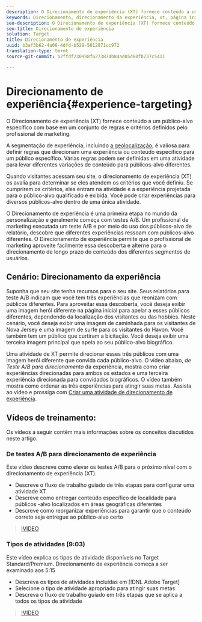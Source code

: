 ```yaml
---
description: O Direcionamento de experiência (XT) fornece conteúdo a um público-alvo específico com base em um conjunto de regras e critérios definidos pelo profissional de marketing.
keywords: Direcionamento, direcionamento da experiência, xt, página inicial, campanha de página de aterrissagem
seo-description: O Direcionamento de experiência (XT) fornece conteúdo a um público-alvo específico com base em um conjunto de regras e critérios definidos pelo profissional de marketing.
seo-title: Direcionamento de experiência
solution: Target
title: Direcionamento de experiência
uuid: b3af3b62-4a08-4dfd-b529-5012871cc972
translation-type: tm+mt
source-git-commit: b2ffdf230998f6273874b84ad05d60fb737c5411

---
```



# Direcionamento de experiência{#experience-targeting}

O Direcionamento de experiência (XT) fornece conteúdo a um público-alvo específico com base em um conjunto de regras e critérios definidos pelo profissional de marketing.

A segmentação de experiência, incluindo [a geolocalização](/help/c-target/c-audiences/c-target-rules/geo.md), é valiosa para definir regras que direcionam uma experiência ou conteúdo específico para um público específico. Várias regras podem ser definidas em uma atividade para levar diferentes variações de conteúdo para públicos-alvo diferentes.

Quando visitantes acessam seu site, o direcionamento de experiência (XT) os avalia para determinar se eles atendem os critérios que você definiu. Se cumprirem os critérios, eles entram na atividade e a experiência projetada para o público-alvo qualificado é exibida. Você pode criar experiências para diversos públicos-alvo dentro de uma única atividade.

O Direcionamento de experiência é uma primeira etapa no mundo da personalização e geralmente começa com testes A/B. Um profissional de marketing executada um teste A/B e por meio do uso dos públicos-alvo de relatório, descobre que diferentes experiências ressoam com públicos-alvo diferentes. O Direcionamento de experiência permite que o profissional de marketing aproveite facilmente essa descoberta e alterne para o direcionamento de longo prazo do conteúdo dos diferentes segmentos de usuários.

## Cenário: Direcionamento da experiência

Suponha que seu site tenha recursos para o seu site. Seus relatórios para teste A/B indicam que você tem três experiências que reonizam com públicos diferentes. Para aproveitar essa descoberta, você deseja exibir uma imagem herói diferente na página inicial para apelar a esses públicos diferentes, dependendo da localização dos visitantes ou das hobbies. Neste cenário, você deseja exibir uma imagem de caminhada para os visitantes de Nova Jersey e uma imagem de surfe para os visitantes do Havon. Você também tem um público que curtiram a bicitação. Você deseja exibir uma terceira imagem principal que apela ao seu público-alvo biográfico.

Uma atividade de XT permite direcionar esses três públicos com uma imagem herói diferente que convida cada público-alvo. O vídeo abaixo, *de Teste A/B para direcionamento* da experiência, mostra como criar experiências direcionadas para ambos os estados e uma terceira experiência direcionada para convidados biográficos. O vídeo também mostra como ordenar as três experiências para atingir suas metas. Assista ao vídeo e prossiga com [Criar uma atividade de direcionamento de experiência](/help/c-activities/t-experience-target/t-xt-create/xt-create.md).

## Vídeos de treinamento:

Os vídeos a seguir contêm mais informações sobre os conceitos discutidos neste artigo.

### De testes A/B para direcionamento de experiência

Este vídeo descreve como elevar os testes A/B para o próximo nível com o direcionamento de experiência (XT).

* Descreve o fluxo de trabalho guiado de três etapas para configurar uma atividade XT
* Descreve como entregar conteúdo específico de localidade para públicos -alvo localizados em áreas geográficas diferentes
* Descreve como reorganizar experiências para garantir que o conteúdo correto seja entregue ao público-alvo certo

>[!VIDEO](https://video.tv.adobe.com/v/22418/?captions=por_br)

### Tipos de atividades (9:03)

Este vídeo explica os tipos de atividade disponíveis no Target Standard/Premium. Direcionamento de experiência começa a ser examinado aos 5:15

* Descreva os tipos de atividades incluídas em [!DNL Adobe Target]
* Selecione o tipo de atividade apropriado para atingir suas metas
* Descreva o fluxo de trabalho guiado em três etapas que se aplica a todos os tipos de atividade

>[!VIDEO](https://video.tv.adobe.com/v/17386?captions=por_br)